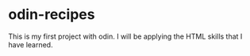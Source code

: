 # odin-recipes
This is my first project with odin. 
I will be applying the HTML skills that I have learned.
